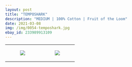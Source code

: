 ```yaml
---
layout: post
title: "TEMPOSHARK"
description: "MEDIUM | 100% Cotton | Fruit of the Loom"
date: 2021-03-08
img: /img/0054-temposhark.jpg
ebay_id: 233989913109
---
```




<table style="width:100%;"><tr><td style="vertical-align:top;">
      <figure class="tmblr-full" data-orig-height="2048" data-orig-width="1365" data-orig-src="https://concertshirts.netlify.app/shirts/0054/0054-01.jpg"><img src="https://64.media.tumblr.com/86ffa9e8a01ae111e80c156d024c1740/314eafb2bfcd80d2-79/s540x810/cc0977ecb8dcf6d42df9779e1bf38a5df43416be.jpg" data-orig-height="2048" data-orig-width="1365" data-orig-src="https://concertshirts.netlify.app/shirts/0054/0054-01.jpg"/></figure></td>
    <td style="vertical-align:top;">
      <figure class="tmblr-full" data-orig-height="2048" data-orig-width="1365" data-orig-src="https://concertshirts.netlify.app/shirts/0054/0054-02.jpg"><img src="https://64.media.tumblr.com/8b4f6f15cc32a7ed55d2c0a43318e3e4/314eafb2bfcd80d2-32/s540x810/82622405ae884921dfb11836535100453dd56e6e.jpg" data-orig-height="2048" data-orig-width="1365" data-orig-src="https://concertshirts.netlify.app/shirts/0054/0054-02.jpg"/></figure></td>
  </tr></table>
